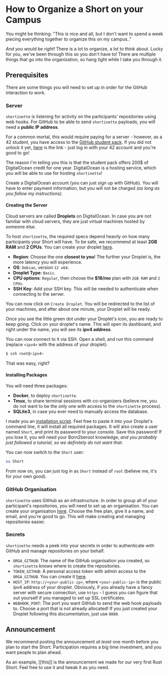 # How to Organize a Short on your Campus 
You might be thinking: "This is nice and all, but I don't want to spend a week piecing everything together to organize this on my campus.."

_And you would be right!_ There is a lot to organize, a lot to think about. Lucky for you, we've been through this so you don't have to! There are multiple things that go into the organization, so hang tight while I take you through it.

## Prerequisites
There are some things you will need to set up in order for the GitHub interaction to work.
### Server
`shortinette` is listening for activity on the participants' repositories using web hooks. For GitHub to be able to send `shortinette` payloads, you will need a **public IP address**.

For a common mortal, this would require paying for a server - however, as a 42 student, you have access to the [GitHub student pack](https://education.github.com/pack#offers). If you did not unlock it yet, [here](https://github-portal.42.fr) is the link - just log in with your 42 account and you're good to go!

The reason I'm telling you this is that the student pack offers 200$ of DigitalOcean credit for one year. DigitalOcean is a hosting service, which you will be able to use for hosting `shortinette`!

Create a DigitalOcean account (you can just sign up with GitHub). You will have to enter payment information, but you will not be charged _(as long as you follow my instructions)_.
#### Creating the Server
Cloud servers are called **Droplets** on DigitalOcean. In case you are not familiar with cloud servers, they are just virtual machines hosted by someone else.

To host `shortinette`, the required specs depend heavily on how many participants your Short will have. To be safe, we recommend at least **2GB RAM** and **2 CPUs**. You can create your droplet [here](https://cloud.digitalocean.com/droplets/new?i=3bf27c&region=fra1&size=s-2vcpu-4gb-120gb-intel). 
* **Region**: Choose the one **closest to you**! The further your Droplet is, the more latency you will experience.
* **OS**: `Debian`, version `12 x64`. 
* **Droplet Type**: `Basic`.
* **CPU options**: `Regular`, then choose the **$18/mo** plan with `2GB RAM` and `2 CPUs`. 
* **SSH Key**: Add your SSH key. This will be needed to authenticate when connecting to the server.

You can now click on `Create Droplet`. You will be redirected to the list of your machines, and after about one minute, your Droplet will be ready.

Once you see the little green dot under your Droplet's icon, you are ready to keep going. Click on your droplet's name. This will open its dashboard, and right under the name, you will see its **ipv4 address**.

You can now connect to it via SSH. Open a shell, and run this command (replace `<ipv4>` with the address of your droplet):
```sh
$ ssh root@<ipv4>
```
That was easy, right?
#### Installing Packages
You will need three packages:
* **Docker**, to deploy `shortinette`.
* **Tmux**, to share terminal sessions with co-organizers (believe me, you do not want to be the only one with access to the `shortinette` process).
* **SQLite3**, in case you ever need to manually access the database.

I made you an [installation script](scripts/server-setup.sh). Feel free to paste it into your Droplet's command line, it will install all required packages. It will also create a user named `Short`, and print its password to your console. Save this password! If you lose it, you will need your Born2beroot knowledge, _and you probably just followed a tutorial, so we definitely do not want that_.

You can now switch to the `Short` user:
```sh
su Short
```
From now on, you can just log in as `Short` instead of `root` (believe me, it's for your own good).

### GitHub Organisation
`shortinette` uses GitHub as an infrastructure. In order to group all of your participant's repositories, you will need to set up an organisation. You can create your organisation [here](https://github.com/organizations/plan). Choose the free plan, give it a name, and email, and you're good to go. This will make creating and managing repositories easier.

### Secrets
`shortinette` needs a peek into your secrets in order to authenticate with GitHub and manage repositories on your behalf.

* `ORGA_GITHUB`: The name of the GitHub organisation you created, so `shortinette` knows where to create the repositories.
* `TOKEN_GITHUB`: A personal access token with admin access to the `ORGA_GITHUB`. You can create it [here](https://github.com/organizations/Short-Test-Orga/settings/personal-access-tokens).
* `HOST_IP`: `http://<your-public-ip>`, where `<your-public-ip>` is the public ipv4 address of your droplet. Obviously, if you already have a fancy server with secure connection, use `https` - I guess you can figure that out yourself if you managed to set up SSL certificates.
* `WEBHOOK_PORT`: The port you want GitHub to send the web hook payloads to. Choose a port that is not already allocated! If you just created your Droplet following this documentation, just use `8080`.

## Announcement
We recommend posting the announcement _at least_ one month before you plan to start the Short. Participation requires a big time investment, and you want people to plan ahead.

As an example, [[this]] is the announcement we made for our very first Rust Short. Feel free to use it and tweak it as you need. 

